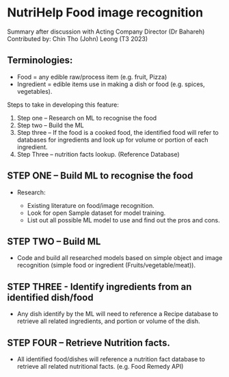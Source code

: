 # NutriHelp Food image recognition

Summary after discussion with Acting Company Director (Dr Bahareh)  
Contributed by: Chin Tho (John) Leong (T3 2023)

## Terminologies:

- Food = any edible raw/process item (e.g. fruit, Pizza)
- Ingredient = edible items use in making a dish or food (e.g. spices, vegetables).

Steps to take in developing this feature:

1. Step one – Research on ML to recognise the food
2. Step two – Build the ML
3. Step three – If the food is a cooked food, the identified food will refer to databases for ingredients and look up for volume or portion of each ingredient.
4. Step Three – nutrition facts lookup. (Reference Database)

## STEP ONE – Build ML to recognise the food

- Research:

  - Existing literature on food/image recognition.
  - Look for open Sample dataset for model training.
  - List out all possible ML model to use and find out the pros and cons.

## STEP TWO – Build ML

- Code and build all researched models based on simple object and image recognition (simple food or ingredient (Fruits/vegetable/meat)).

## STEP THREE - Identify ingredients from an identified dish/food

- Any dish identify by the ML will need to reference a Recipe database to retrieve all related ingredients, and portion or volume of the dish.

## STEP FOUR – Retrieve Nutrition facts.

- All identified food/dishes will reference a nutrition fact database to retrieve all related nutritional facts. (e.g. Food Remedy API)
